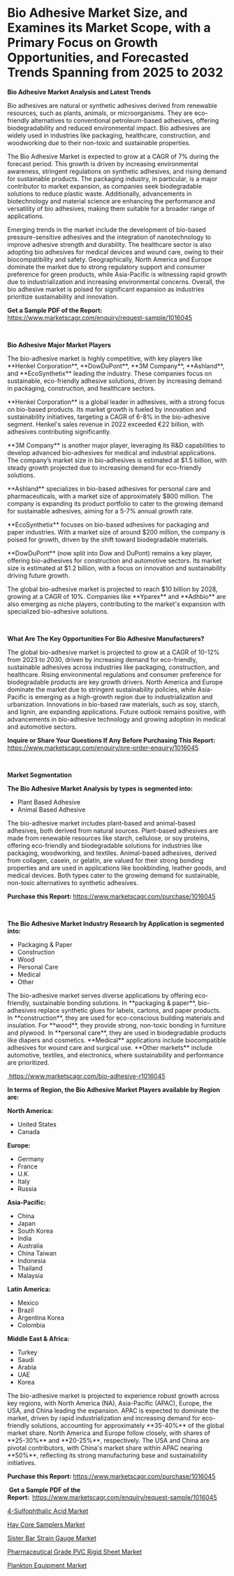 <p><h1>Bio Adhesive Market Size, and Examines its Market Scope, with a Primary Focus on Growth Opportunities, and Forecasted Trends Spanning from 2025 to 2032</h1></p><p><strong>Bio Adhesive Market Analysis and Latest Trends</strong></p>
<p><p>Bio adhesives are natural or synthetic adhesives derived from renewable resources, such as plants, animals, or microorganisms. They are eco-friendly alternatives to conventional petroleum-based adhesives, offering biodegradability and reduced environmental impact. Bio adhesives are widely used in industries like packaging, healthcare, construction, and woodworking due to their non-toxic and sustainable properties.</p><p>The Bio Adhesive Market is expected to grow at a CAGR of 7% during the forecast period. This growth is driven by increasing environmental awareness, stringent regulations on synthetic adhesives, and rising demand for sustainable products. The packaging industry, in particular, is a major contributor to market expansion, as companies seek biodegradable solutions to reduce plastic waste. Additionally, advancements in biotechnology and material science are enhancing the performance and versatility of bio adhesives, making them suitable for a broader range of applications.</p><p>Emerging trends in the market include the development of bio-based pressure-sensitive adhesives and the integration of nanotechnology to improve adhesive strength and durability. The healthcare sector is also adopting bio adhesives for medical devices and wound care, owing to their biocompatibility and safety. Geographically, North America and Europe dominate the market due to strong regulatory support and consumer preference for green products, while Asia-Pacific is witnessing rapid growth due to industrialization and increasing environmental concerns. Overall, the bio adhesive market is poised for significant expansion as industries prioritize sustainability and innovation.</p></p>
<p><strong>Get a Sample PDF of the Report:&nbsp;</strong> <a href="https://www.marketscagr.com/enquiry/request-sample/1016045?utm_campaign=2038&utm_medium=2&utm_source=Github&utm_content=ia&utm_term=26012025&utm_id=bio-adhesive">https://www.marketscagr.com/enquiry/request-sample/1016045</a></p>
<p>&nbsp;</p>
<p><strong>Bio Adhesive Major Market Players</strong></p>
<p><p>The bio-adhesive market is highly competitive, with key players like **Henkel Corporation**, **DowDuPont**, **3M Company**, **Ashland**, and **EcoSynthetix** leading the industry. These companies focus on sustainable, eco-friendly adhesive solutions, driven by increasing demand in packaging, construction, and healthcare sectors.</p><p>**Henkel Corporation** is a global leader in adhesives, with a strong focus on bio-based products. Its market growth is fueled by innovation and sustainability initiatives, targeting a CAGR of 6-8% in the bio-adhesive segment. Henkel's sales revenue in 2022 exceeded €22 billion, with adhesives contributing significantly.</p><p>**3M Company** is another major player, leveraging its R&D capabilities to develop advanced bio-adhesives for medical and industrial applications. The company’s market size in bio-adhesives is estimated at $1.5 billion, with steady growth projected due to increasing demand for eco-friendly solutions.</p><p>**Ashland** specializes in bio-based adhesives for personal care and pharmaceuticals, with a market size of approximately $800 million. The company is expanding its product portfolio to cater to the growing demand for sustainable adhesives, aiming for a 5-7% annual growth rate.</p><p>**EcoSynthetix** focuses on bio-based adhesives for packaging and paper industries. With a market size of around $200 million, the company is poised for growth, driven by the shift toward biodegradable materials.</p><p>**DowDuPont** (now split into Dow and DuPont) remains a key player, offering bio-adhesives for construction and automotive sectors. Its market size is estimated at $1.2 billion, with a focus on innovation and sustainability driving future growth.</p><p>The global bio-adhesive market is projected to reach $10 billion by 2028, growing at a CAGR of 10%. Companies like **Yparex** and **Adhbio** are also emerging as niche players, contributing to the market's expansion with specialized bio-adhesive solutions.</p></p>
<p>&nbsp;</p>
<p><strong>What Are The Key Opportunities For Bio Adhesive Manufacturers?</strong></p>
<p><p>The global bio-adhesive market is projected to grow at a CAGR of 10-12% from 2023 to 2030, driven by increasing demand for eco-friendly, sustainable adhesives across industries like packaging, construction, and healthcare. Rising environmental regulations and consumer preference for biodegradable products are key growth drivers. North America and Europe dominate the market due to stringent sustainability policies, while Asia-Pacific is emerging as a high-growth region due to industrialization and urbanization. Innovations in bio-based raw materials, such as soy, starch, and lignin, are expanding applications. Future outlook remains positive, with advancements in bio-adhesive technology and growing adoption in medical and automotive sectors.</p></p>
<p><strong>Inquire or Share Your Questions If Any Before Purchasing This Report:</strong> <a href="https://www.marketscagr.com/enquiry/pre-order-enquiry/1016045?utm_campaign=2038&utm_medium=2&utm_source=Github&utm_content=ia&utm_term=26012025&utm_id=bio-adhesive">https://www.marketscagr.com/enquiry/pre-order-enquiry/1016045</a></p>
<p>&nbsp;</p>
<p><strong>Market Segmentation</strong></p>
<p><strong>The Bio Adhesive Market Analysis by types is segmented into:</strong></p>
<p><ul><li>Plant Based Adhesive</li><li>Animal Based Adhesive</li></ul></p>
<p><p>The bio-adhesive market includes plant-based and animal-based adhesives, both derived from natural sources. Plant-based adhesives are made from renewable resources like starch, cellulose, or soy proteins, offering eco-friendly and biodegradable solutions for industries like packaging, woodworking, and textiles. Animal-based adhesives, derived from collagen, casein, or gelatin, are valued for their strong bonding properties and are used in applications like bookbinding, leather goods, and medical devices. Both types cater to the growing demand for sustainable, non-toxic alternatives to synthetic adhesives.</p></p>
<p><strong>Purchase this Report:&nbsp;</strong><a href="https://www.marketscagr.com/purchase/1016045?utm_campaign=2038&utm_medium=2&utm_source=Github&utm_content=ia&utm_term=26012025&utm_id=bio-adhesive">https://www.marketscagr.com/purchase/1016045</a></p>
<p>&nbsp;</p>
<p><strong>The Bio Adhesive Market Industry Research by Application is segmented into:</strong></p>
<p><ul><li>Packaging & Paper</li><li>Construction</li><li>Wood</li><li>Personal Care</li><li>Medical</li><li>Other</li></ul></p>
<p><p>The bio-adhesive market serves diverse applications by offering eco-friendly, sustainable bonding solutions. In **packaging & paper**, bio-adhesives replace synthetic glues for labels, cartons, and paper products. In **construction**, they are used for eco-conscious building materials and insulation. For **wood**, they provide strong, non-toxic bonding in furniture and plywood. In **personal care**, they are used in biodegradable products like diapers and cosmetics. **Medical** applications include biocompatible adhesives for wound care and surgical use. **Other markets** include automotive, textiles, and electronics, where sustainability and performance are prioritized.</p></p>
<p><a href="https://www.marketscagr.com/bio-adhesive-r1016045?utm_campaign=2038&utm_medium=2&utm_source=Github&utm_content=ia&utm_term=26012025&utm_id=bio-adhesive">&nbsp;https://www.marketscagr.com/bio-adhesive-r1016045</a></p>
<p><strong>In terms of Region, the Bio Adhesive Market Players available by Region are:</strong></p>
<p>
    <p> <strong> North America: </strong>
        <ul>
            <li>United States</li>
            <li>Canada</li>
        </ul>
        </p> 
    <p> <strong> Europe: </strong>
        <ul>
            <li>Germany</li>
            <li>France</li>
            <li>U.K.</li>
            <li>Italy</li>
            <li>Russia</li>
        </ul>
        </p> 
    <p> <strong> Asia-Pacific: </strong>
        <ul>
            <li>China</li>
            <li>Japan</li>
            <li>South Korea</li>
            <li>India</li>
            <li>Australia</li>
            <li>China Taiwan</li>
            <li>Indonesia</li>
            <li>Thailand</li>
            <li>Malaysia</li>
        </ul>
        </p> 
    <p> <strong> Latin America: </strong>
        <ul>
            <li>Mexico</li>
            <li>Brazil</li>
            <li>Argentina Korea</li>
            <li>Colombia</li>
        </ul>
        </p> 
    <p> <strong> Middle East & Africa: </strong>
        <ul>
            <li>Turkey</li>
            <li>Saudi</li>
            <li>Arabia</li>
            <li>UAE</li>
            <li>Korea</li>
        </ul>
    </p>
    </p>
<p><p>The bio-adhesive market is projected to experience robust growth across key regions, with North America (NA), Asia-Pacific (APAC), Europe, the USA, and China leading the expansion. APAC is expected to dominate the market, driven by rapid industrialization and increasing demand for eco-friendly solutions, accounting for approximately **35-40%** of the global market share. North America and Europe follow closely, with shares of **25-30%** and **20-25%**, respectively. The USA and China are pivotal contributors, with China's market share within APAC nearing **50%**, reflecting its strong manufacturing base and sustainability initiatives.</p></p>
<p><strong>Purchase this Report: </strong><a href="https://www.marketscagr.com/purchase/1016045?utm_campaign=2038&utm_medium=2&utm_source=Github&utm_content=ia&utm_term=26012025&utm_id=bio-adhesive">https://www.marketscagr.com/purchase/1016045</a></p>
<p>&nbsp;<strong>Get a Sample PDF of the Report:&nbsp;&nbsp;</strong><a href="https://www.marketscagr.com/enquiry/request-sample/1016045?utm_campaign=2038&utm_medium=2&utm_source=Github&utm_content=ia&utm_term=26012025&utm_id=bio-adhesive">https://www.marketscagr.com/enquiry/request-sample/1016045</a></p>
<p><strong></strong></p>
<p><p><a href="https://www.linkedin.com/pulse/insights-4-sulfophthalic-acid-market-players-size-geographical-hjbzf?utm_campaign=2038&utm_medium=2&utm_source=Github&utm_content=ia&utm_term=26012025&utm_id=bio-adhesive">4-Sulfophthalic Acid Market</a></p><p><a href="https://www.linkedin.com/pulse/comprehensive-overview-hay-core-samplers-market-projected-cagr-fjfgf?utm_campaign=2038&utm_medium=2&utm_source=Github&utm_content=ia&utm_term=26012025&utm_id=bio-adhesive">Hay Core Samplers Market</a></p><p><a href="https://www.linkedin.com/pulse/sister-bar-strain-gauge-market-forecast-projected-growth-revenue-gktff?utm_campaign=2038&utm_medium=2&utm_source=Github&utm_content=ia&utm_term=26012025&utm_id=bio-adhesive">Sister Bar Strain Gauge Market</a></p><p><a href="https://www.linkedin.com/pulse/forecasting-growth-pharmaceutical-grade-pvc-rigid-sheet-market-j0slc?utm_campaign=2038&utm_medium=2&utm_source=Github&utm_content=ia&utm_term=26012025&utm_id=bio-adhesive">Pharmaceutical Grade PVC Rigid Sheet Market</a></p><p><a href="https://www.linkedin.com/pulse/plankton-equipment-market-size-analysis-2025-2032-sustained-kzeac?utm_campaign=2038&utm_medium=2&utm_source=Github&utm_content=ia&utm_term=26012025&utm_id=bio-adhesive">Plankton Equipment Market</a></p></p>